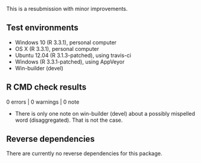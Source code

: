 This is a resubmission with minor improvements.

## Test environments

* Windows 10 (R 3.3.1), personal computer
* OS X (R 3.3.1), personal computer
* Ubuntu 12.04 (R 3.1.3-patched), using travis-ci
* Windows (R 3.3.1-patched), using AppVeyor
* Win-builder (devel)

## R CMD check results

0 errors | 0 warnings | 0 note

* There is only one note on win-builder (devel) about a possibly mispelled word (disaggregated). That is not the case. 

## Reverse dependencies

There are currently no reverse dependencies for this package.
